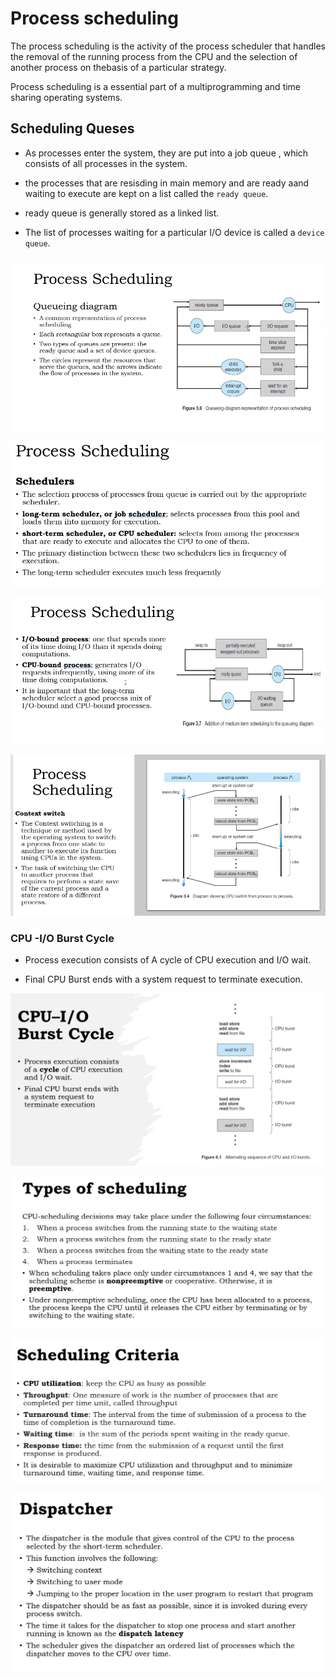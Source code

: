 # Process scheduling
The process scheduling is the activity of the process scheduler that handles the removal of the running process from the CPU and the selection of another process on thebasis of a particular strategy.

Process scheduling is a essential part of a multiprogramming and time sharing operating systems.

## Scheduling Queses
- As processes enter the system, they are put into a job queue , which consists of all processes in the system.

- the processes that are resisding in main memory and are ready aand waiting to execute are kept on a list called the `ready queue`.

- ready queue is generally stored as a linked list.

- The list of processes waiting for a particular I/O device is called a `device queue`.


![QueueingDiag](img/QueueingDiag.png)

![schedulers](img/schedulers.png)

![processScheduling](img/processScheduling.png)

![CpuSwitchingDiagram](img/CpuSwitchingDiagram.png)

### CPU -I/O Burst Cycle

- Process execution consists of A cycle of CPU execution and I/O wait.

- Final CPU Burst ends with a system request to terminate execution.

![burstCycle](img/burstCycle.png)

![typesOfScheduling](img/typesOfScheduling.png)

![schedulingCriteria](img/schedulingCriteria.png)

![dispatcher](img/dispatcher.png)